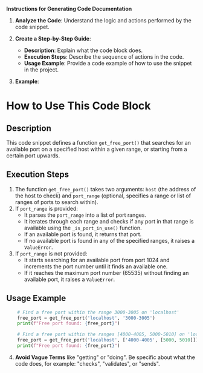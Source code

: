 **Instructions for Generating Code Documentation**

1. **Analyze the Code**: Understand the logic and actions performed by the code snippet.

2. **Create a Step-by-Step Guide**:
    - **Description**: Explain what the code block does.
    - **Execution Steps**: Describe the sequence of actions in the code.
    - **Usage Example**: Provide a code example of how to use the snippet in the project.

3. **Example**:

How to Use This Code Block
=========================================================================================

Description
-------------------------
This code snippet defines a function `get_free_port()` that searches for an available port on a specified host within a given range, or starting from a certain port upwards.

Execution Steps
-------------------------
1. The function `get_free_port()` takes two arguments: `host` (the address of the host to check) and `port_range` (optional, specifies a range or list of ranges of ports to search within).
2. If `port_range` is provided:
    - It parses the `port_range` into a list of port ranges.
    - It iterates through each range and checks if any port in that range is available using the `_is_port_in_use()` function.
    - If an available port is found, it returns that port.
    - If no available port is found in any of the specified ranges, it raises a `ValueError`.
3. If `port_range` is not provided:
    - It starts searching for an available port from port 1024 and increments the port number until it finds an available one.
    - If it reaches the maximum port number (65535) without finding an available port, it raises a `ValueError`.

Usage Example
-------------------------

```python
    # Find a free port within the range 3000-3005 on 'localhost'
    free_port = get_free_port('localhost', '3000-3005')
    print(f"Free port found: {free_port}")

    # Find a free port within the ranges [4000-4005, 5000-5010] on 'localhost'
    free_port = get_free_port('localhost', ['4000-4005', [5000, 5010]])
    print(f"Free port found: {free_port}")
```

4. **Avoid Vague Terms** like "getting" or "doing". Be specific about what the code does, for example: "checks", "validates", or "sends".